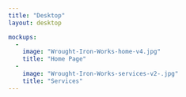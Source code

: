 ```yaml
---
title: "Desktop"
layout: desktop

mockups:
  -
    image: "Wrought-Iron-Works-home-v4.jpg"
    title: "Home Page"
  -
    image: "Wrought-Iron-Works-services-v2-.jpg"
    title: "Services"
---
```

